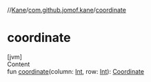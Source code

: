//[Kane](../index.md)/[com.github.jomof.kane](index.md)/[coordinate](coordinate.md)



# coordinate  
[jvm]  
Content  
fun [coordinate](coordinate.md)(column: [Int](https://kotlinlang.org/api/latest/jvm/stdlib/kotlin/-int/index.html), row: [Int](https://kotlinlang.org/api/latest/jvm/stdlib/kotlin/-int/index.html)): [Coordinate](-coordinate/index.md)  



